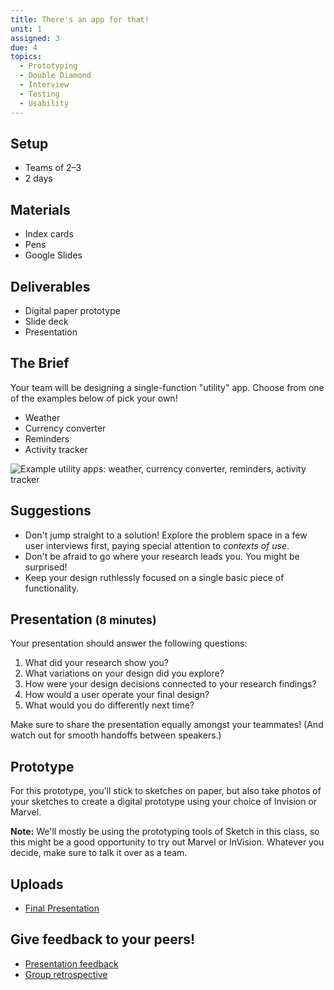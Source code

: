 ```yaml
---
title: There's an app for that!
unit: 1
assigned: 3
due: 4
topics:
  - Prototyping
  - Double Diamond
  - Interview
  - Testing
  - Usability
---
```

## Setup

* Teams of 2–3
* 2 days

## Materials

* Index cards
* Pens
* Google Slides

## Deliverables

* Digital paper prototype
* Slide deck
* Presentation

## The Brief

Your team will be designing a single-function "utility" app. Choose from one of the examples below of pick your own!

* Weather
* Currency converter
* Reminders
* Activity tracker

<img class="illo" src="/assets/images/utility-apps.png" alt="Example utility apps: weather, currency converter, reminders, activity tracker" />

## Suggestions

* Don't jump straight to a solution! Explore the problem space in a few user interviews first, paying special attention to *contexts of use*.
* Don't be afraid to go where your research leads you. You might be surprised!
* Keep your design ruthlessly focused on a single basic piece of functionality.

## Presentation <small>(8 minutes)</small>

Your presentation should answer the following questions:

1. What did your research show you?
2. What variations on your design did you explore?
3. How were your design decisions connected to your research findings?
4. How would a user operate your final design?
5. What would you do differently next time?

Make sure to share the presentation equally amongst your teammates! (And watch out for smooth handoffs between speakers.)

## Prototype

For this prototype, you'll stick to sketches on paper, but also take photos of your sketches to create a digital prototype using your choice of Invision or Marvel.

**Note:** We'll mostly be using the prototyping tools of Sketch in this class, so this might be a good opportunity to try out Marvel or InVision. Whatever you decide, make sure to talk it over as a team.

## Uploads

* [Final Presentation](https://drive.google.com/drive/folders/1IyXG_4HD_rM4rhsqXzsRqQf7qsT27129)

## Give feedback to your peers!

* [Presentation feedback](https://drive.google.com/drive/folders/1on3UCtgqS7Z1CKKtxkBlpaxdz_yy1zeA)
* [](https://drive.google.com/drive/folders/1on3UCtgqS7Z1CKKtxkBlpaxdz_yy1zeA)[Group retrospective](https://drive.google.com/drive/folders/1tlxw6iBfKunzOItsR_Bc-OT1Fw7oEL4t)
